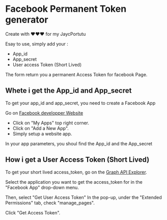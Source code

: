 # Facebook Permanent Token generator

Create with ❤️❤️❤️ for my JaycPortutu

Esay to use, simply add your :

- App_id
- App_secret
- User access Token (Short Lived)

The form return you a permanent Access Token for facebook Page.

## Whete i get the App_id and App_secret

To get your app_id and app_secret, you need to create a Facebook App

Go on [Facebook developper Website](https://developers.facebook.com/)

- Click on "My Apps" top right corner.
- Click on "Add a New App".
- Simply setup a website app.

In your app parameters, you shoul find the App_id and the App_secret

## How i get a User Access Token (Short Lived)

To get your short lived access_token, go on the [Graph API Explorer](https://developers.facebook.com/tools/explorer/).

Select the application you want to get the access_token for in the "Facebook App" drop-down menu.

Then, select "Get User Access Token"
In the pop-up, under the "Extended Permissions" tab, check "manage_pages".

Click "Get Access Token".
